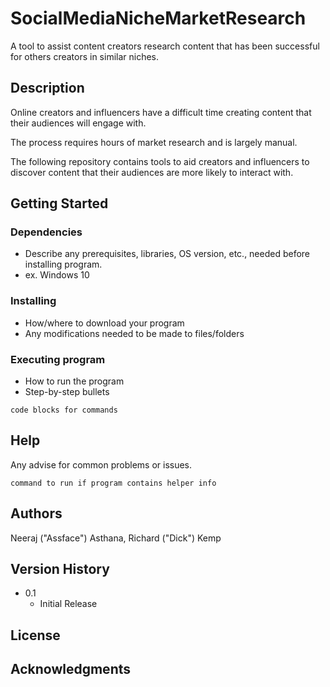 # SocialMediaNicheMarketResearch
A tool to assist content creators research content that has been successful for others creators in similar niches.

## Description

Online creators and influencers have a difficult time creating content that their audiences will engage with. 

The process requires hours of market research and is largely manual.

The following repository contains tools to aid creators and influencers to discover content that their audiences are more likely to interact with. 

## Getting Started

### Dependencies

* Describe any prerequisites, libraries, OS version, etc., needed before installing program.
* ex. Windows 10

### Installing

* How/where to download your program
* Any modifications needed to be made to files/folders

### Executing program

* How to run the program
* Step-by-step bullets
```
code blocks for commands
```

## Help

Any advise for common problems or issues.
```
command to run if program contains helper info
```

## Authors

Neeraj ("Assface") Asthana, Richard ("Dick") Kemp

## Version History

* 0.1
    * Initial Release

## License


## Acknowledgments

